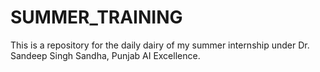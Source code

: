 # SUMMER_TRAINING
This is a repository for the daily dairy of my summer internship under Dr. Sandeep Singh Sandha, Punjab AI Excellence.
